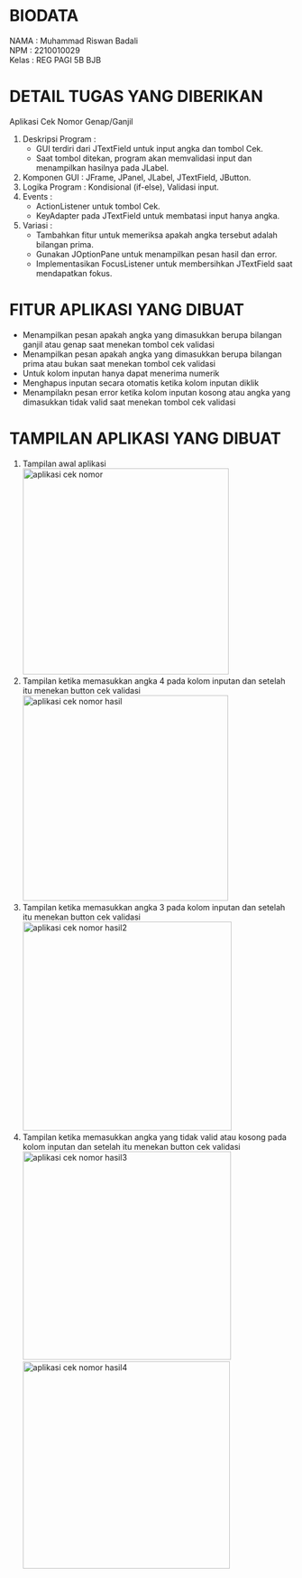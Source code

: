 # BIODATA
NAMA  : Muhammad Riswan Badali<br>
NPM   : 2210010029<br>
Kelas : REG PAGI 5B BJB<br>

# DETAIL TUGAS YANG DIBERIKAN
Aplikasi Cek Nomor Genap/Ganjil<br>
1. Deskripsi Program :<br>
    - GUI terdiri dari JTextField untuk input angka dan tombol Cek.<br>
    - Saat tombol ditekan, program akan memvalidasi input dan menampilkan hasilnya pada JLabel.<br>
2. Komponen GUI : JFrame, JPanel, JLabel, JTextField, JButton.<br>
3. Logika Program : Kondisional (if-else), Validasi input.<br>
4. Events :<br>
    - ActionListener untuk tombol Cek.<br>
    - KeyAdapter pada JTextField untuk membatasi input hanya angka.<br>
5. Variasi :<br>
    - Tambahkan fitur untuk memeriksa apakah angka tersebut adalah bilangan prima.<br>
    - Gunakan JOptionPane untuk menampilkan pesan hasil dan error.<br>
    - Implementasikan FocusListener untuk membersihkan JTextField saat mendapatkan fokus.<br>


# FITUR APLIKASI YANG DIBUAT
- Menampilkan pesan apakah angka yang dimasukkan berupa bilangan ganjil atau genap saat menekan tombol cek validasi<br>
- Menampilkan pesan apakah angka yang dimasukkan berupa bilangan prima atau bukan saat menekan tombol cek validasi<br>
- Untuk kolom inputan hanya dapat menerima numerik<br>
- Menghapus inputan secara otomatis ketika kolom inputan diklik<br>
- Menampilakn pesan error ketika kolom inputan kosong atau angka yang dimasukkan tidak valid saat menekan tombol cek validasi<br>

# TAMPILAN APLIKASI YANG DIBUAT
1. Tampilan awal aplikasi<br>
<img width="365" alt="aplikasi cek nomor " src="https://github.com/user-attachments/assets/c11fdb44-9180-4886-833d-67dfecec1c8e"><br>
2. Tampilan ketika memasukkan angka 4 pada kolom inputan dan setelah itu menekan button cek validasi<br> 
<img width="364" alt="aplikasi cek nomor hasil" src="https://github.com/user-attachments/assets/e5006744-d0c5-4773-bf6a-4246564ed6d6"><br>
3. Tampilan ketika memasukkan angka 3 pada kolom inputan dan setelah itu menekan button cek validasi<br>
<img width="370" alt="aplikasi cek nomor hasil2" src="https://github.com/user-attachments/assets/02938e45-99e8-49a4-b41e-7f2463ff8e4a"><br>
4. Tampilan ketika memasukkan angka yang tidak valid atau kosong pada kolom inputan dan setelah itu menekan button cek validasi<br>
<img width="369" alt="aplikasi cek nomor hasil3" src="https://github.com/user-attachments/assets/5fe9773f-5dfb-4480-9716-b144711a1c3f"><br>
<img width="367" alt="aplikasi cek nomor hasil4" src="https://github.com/user-attachments/assets/e2851f5c-1664-4e33-98a0-bdb71964f1d9"><br>
